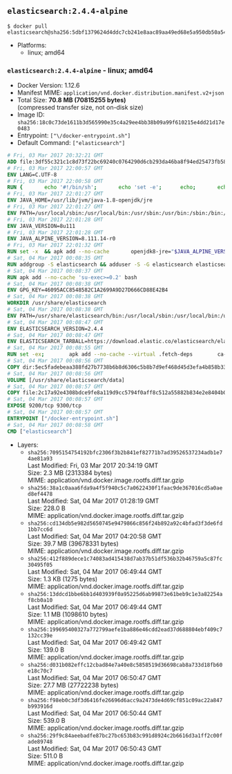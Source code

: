## `elasticsearch:2.4.4-alpine`

```console
$ docker pull elasticsearch@sha256:5dbf1379624d4ddc7cb241e8aac89aa49ed68e5a950db50a5423cc26feab4a66
```

-	Platforms:
	-	linux; amd64

### `elasticsearch:2.4.4-alpine` - linux; amd64

-	Docker Version: 1.12.6
-	Manifest MIME: `application/vnd.docker.distribution.manifest.v2+json`
-	Total Size: **70.8 MB (70815255 bytes)**  
	(compressed transfer size, not on-disk size)
-	Image ID: `sha256:18c0c73de1611b3d565990e35c4a29ee4bb38b09a99f610215e4dd21d17e0483`
-	Entrypoint: `["\/docker-entrypoint.sh"]`
-	Default Command: `["elasticsearch"]`

```dockerfile
# Fri, 03 Mar 2017 20:32:21 GMT
ADD file:3df55c321c1c8d73f22bc69240c0764290d6cb293da46ba8f94ed25473fb5853 in / 
# Fri, 03 Mar 2017 22:00:57 GMT
ENV LANG=C.UTF-8
# Fri, 03 Mar 2017 22:00:58 GMT
RUN { 		echo '#!/bin/sh'; 		echo 'set -e'; 		echo; 		echo 'dirname "$(dirname "$(readlink -f "$(which javac || which java)")")"'; 	} > /usr/local/bin/docker-java-home 	&& chmod +x /usr/local/bin/docker-java-home
# Fri, 03 Mar 2017 22:01:27 GMT
ENV JAVA_HOME=/usr/lib/jvm/java-1.8-openjdk/jre
# Fri, 03 Mar 2017 22:01:27 GMT
ENV PATH=/usr/local/sbin:/usr/local/bin:/usr/sbin:/usr/bin:/sbin:/bin:/usr/lib/jvm/java-1.8-openjdk/jre/bin:/usr/lib/jvm/java-1.8-openjdk/bin
# Fri, 03 Mar 2017 22:01:28 GMT
ENV JAVA_VERSION=8u111
# Fri, 03 Mar 2017 22:01:28 GMT
ENV JAVA_ALPINE_VERSION=8.111.14-r0
# Fri, 03 Mar 2017 22:01:32 GMT
RUN set -x 	&& apk add --no-cache 		openjdk8-jre="$JAVA_ALPINE_VERSION" 	&& [ "$JAVA_HOME" = "$(docker-java-home)" ]
# Sat, 04 Mar 2017 00:08:35 GMT
RUN addgroup -S elasticsearch && adduser -S -G elasticsearch elasticsearch
# Sat, 04 Mar 2017 00:08:37 GMT
RUN apk add --no-cache 'su-exec>=0.2' bash
# Sat, 04 Mar 2017 00:08:38 GMT
ENV GPG_KEY=46095ACC8548582C1A2699A9D27D666CD88E42B4
# Sat, 04 Mar 2017 00:08:38 GMT
WORKDIR /usr/share/elasticsearch
# Sat, 04 Mar 2017 00:08:38 GMT
ENV PATH=/usr/share/elasticsearch/bin:/usr/local/sbin:/usr/local/bin:/usr/sbin:/usr/bin:/sbin:/bin:/usr/lib/jvm/java-1.8-openjdk/jre/bin:/usr/lib/jvm/java-1.8-openjdk/bin
# Sat, 04 Mar 2017 00:08:47 GMT
ENV ELASTICSEARCH_VERSION=2.4.4
# Sat, 04 Mar 2017 00:08:47 GMT
ENV ELASTICSEARCH_TARBALL=https://download.elastic.co/elasticsearch/elasticsearch/elasticsearch-2.4.4.tar.gz ELASTICSEARCH_TARBALL_ASC=https://download.elastic.co/elasticsearch/elasticsearch/elasticsearch-2.4.4.tar.gz.asc ELASTICSEARCH_TARBALL_SHA1=cdb5068d1baa07388e522c3bc04cca38aa8f3048
# Sat, 04 Mar 2017 00:08:55 GMT
RUN set -ex; 		apk add --no-cache --virtual .fetch-deps 		ca-certificates 		gnupg 		openssl 		tar 	; 		wget -O elasticsearch.tar.gz "$ELASTICSEARCH_TARBALL"; 		if [ "$ELASTICSEARCH_TARBALL_SHA1" ]; then 		echo "$ELASTICSEARCH_TARBALL_SHA1 *elasticsearch.tar.gz" | sha1sum -c -; 	fi; 		if [ "$ELASTICSEARCH_TARBALL_ASC" ]; then 		wget -O elasticsearch.tar.gz.asc "$ELASTICSEARCH_TARBALL_ASC"; 		export GNUPGHOME="$(mktemp -d)"; 		gpg --keyserver ha.pool.sks-keyservers.net --recv-keys "$GPG_KEY"; 		gpg --batch --verify elasticsearch.tar.gz.asc elasticsearch.tar.gz; 		rm -r "$GNUPGHOME" elasticsearch.tar.gz.asc; 	fi; 		tar -xf elasticsearch.tar.gz --strip-components=1; 	rm elasticsearch.tar.gz; 		apk del .fetch-deps; 		mkdir -p ./plugins; 	for path in 		./data 		./logs 		./config 		./config/scripts 	; do 		mkdir -p "$path"; 		chown -R elasticsearch:elasticsearch "$path"; 	done; 		if [ "${ELASTICSEARCH_VERSION%%.*}" -gt 1 ]; then 		elasticsearch --version; 	else 		elasticsearch -v; 	fi
# Sat, 04 Mar 2017 00:08:56 GMT
COPY dir:5ec5fadebeaa388fd27b7738b6b8d6306c5b8b7d9ef468d45d3efa4b858b338f in ./config 
# Sat, 04 Mar 2017 00:08:56 GMT
VOLUME [/usr/share/elasticsearch/data]
# Sat, 04 Mar 2017 00:08:57 GMT
COPY file:2c17a92e4308bdce9fe8a119d9cc5794f0aff8c512a55882b834e2e8404b0112 in / 
# Sat, 04 Mar 2017 00:08:57 GMT
EXPOSE 9200/tcp 9300/tcp
# Sat, 04 Mar 2017 00:08:57 GMT
ENTRYPOINT ["/docker-entrypoint.sh"]
# Sat, 04 Mar 2017 00:08:58 GMT
CMD ["elasticsearch"]
```

-	Layers:
	-	`sha256:7095154754192bfc2306f3b2b841ef82771b7ad39526537234adb1e74ae81a93`  
		Last Modified: Fri, 03 Mar 2017 20:34:19 GMT  
		Size: 2.3 MB (2313384 bytes)  
		MIME: application/vnd.docker.image.rootfs.diff.tar.gzip
	-	`sha256:38a1c0aaa6fda9a4f5f940c5c7a0622430f1faac9de367016cd5a0aed8ef4478`  
		Last Modified: Sat, 04 Mar 2017 01:28:19 GMT  
		Size: 228.0 B  
		MIME: application/vnd.docker.image.rootfs.diff.tar.gzip
	-	`sha256:cd134db5e982d5650745e9479866c856f24b892a92c4bfad3f3de6fd1bb7cc6d`  
		Last Modified: Sat, 04 Mar 2017 04:20:58 GMT  
		Size: 39.7 MB (39678331 bytes)  
		MIME: application/vnd.docker.image.rootfs.diff.tar.gzip
	-	`sha256:412f889dece1c74083ad415438d7ab37b51df536b32b46759a5c87fc30495f05`  
		Last Modified: Sat, 04 Mar 2017 06:49:44 GMT  
		Size: 1.3 KB (1275 bytes)  
		MIME: application/vnd.docker.image.rootfs.diff.tar.gzip
	-	`sha256:13ddcd1bbe6bb1d403939f0a95225d6ab99873e61beb9c1e3a82254af8cb0a10`  
		Last Modified: Sat, 04 Mar 2017 06:49:44 GMT  
		Size: 1.1 MB (1098610 bytes)  
		MIME: application/vnd.docker.image.rootfs.diff.tar.gzip
	-	`sha256:199695400327a772799aefe1ba886e46cdd2ead37d688804ebf409c7132cc39e`  
		Last Modified: Sat, 04 Mar 2017 06:49:42 GMT  
		Size: 139.0 B  
		MIME: application/vnd.docker.image.rootfs.diff.tar.gzip
	-	`sha256:d031b082effc12cbad84e7a40e8c5858519d36698cab8a733d18fb60e18c70c7`  
		Last Modified: Sat, 04 Mar 2017 06:50:47 GMT  
		Size: 27.7 MB (27722238 bytes)  
		MIME: application/vnd.docker.image.rootfs.diff.tar.gzip
	-	`sha256:f98eb0c3df3d6416fe26696d6acc9a2473de4d69cf851c09ac22a847b993916d`  
		Last Modified: Sat, 04 Mar 2017 06:50:44 GMT  
		Size: 539.0 B  
		MIME: application/vnd.docker.image.rootfs.diff.tar.gzip
	-	`sha256:29f9c84aeebadfe87bc27bc653b83c991d8924c2b6616d3a1ff2c00fade89748`  
		Last Modified: Sat, 04 Mar 2017 06:50:43 GMT  
		Size: 511.0 B  
		MIME: application/vnd.docker.image.rootfs.diff.tar.gzip
